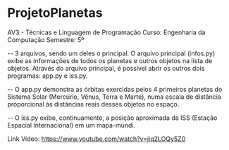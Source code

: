 # ProjetoPlanetas

AV3 - Técnicas e Linguagem de Programação
Curso: Engenharia da Computação
Semestre: 5º

-- 3 arquivos, sendo um deles o principal. O arquivo principal (infos.py) exibe as informações de todos os planetas e outros objetos na lista de objetos.
Através do arquivo principal, é possível abrir os outros dois programas: app.py e iss.py.

-- O app.py demonstra as órbitas exercidas pelos 4 primeiros planetas do Sistema Solar (Mercúrio, Vênus, Terra e Marte), numa escala de distância proporcional às distâncias reais desses objetos no espaço.

-- O iss.py exibe, continuamente, a posição aproximada da ISS (Estação Espacial Internacional) em um mapa-múndi.

Link Vídeo: https://www.youtube.com/watch?v=jiq2LOQy5Z0
